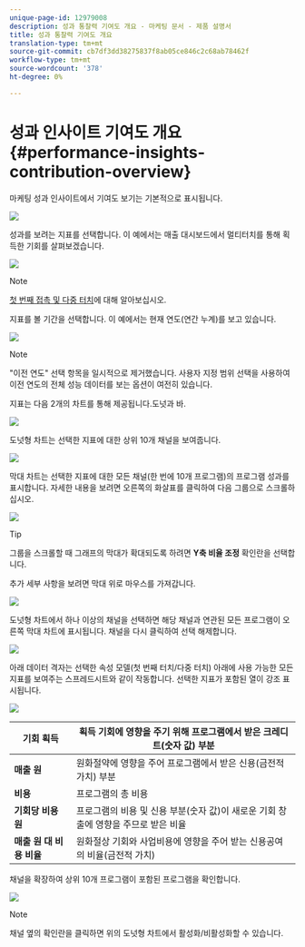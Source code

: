 ```yaml
---
unique-page-id: 12979008
description: 성과 통찰력 기여도 개요 - 마케팅 문서 - 제품 설명서
title: 성과 통찰력 기여도 개요
translation-type: tm+mt
source-git-commit: cb7df3dd38275837f8ab05ce846c2c68ab78462f
workflow-type: tm+mt
source-wordcount: '378'
ht-degree: 0%

---
```



# 성과 인사이트 기여도 개요 {#performance-insights-contribution-overview}

마케팅 성과 인사이트에서 기여도 보기는 기본적으로 표시됩니다.

![](assets/one-1.png)

성과를 보려는 지표를 선택합니다. 이 예에서는 매출 대시보드에서 멀티터치를 통해 획득한 기회를 살펴보겠습니다.

![](assets/2.png)

>[!NOTE]
>
>[첫 번째 접촉 및 다중 터치](/help/marketo/product-docs/reporting/revenue-cycle-analytics/revenue-tools/attribution/understanding-attribution.md)에 대해 알아보십시오.

지표를 볼 기간을 선택합니다. 이 예에서는 현재 연도(연간 누계)를 보고 있습니다.

![](assets/3-1.png)

>[!NOTE]
>
>&quot;이전 연도&quot; 선택 항목을 일시적으로 제거했습니다. 사용자 지정 범위 선택을 사용하여 이전 연도의 전체 성능 데이터를 보는 옵션이 여전히 있습니다.

지표는 다음 2개의 차트를 통해 제공됩니다.도넛과 바.

![](assets/four.png)

도넛형 차트는 선택한 지표에 대한 상위 10개 채널을 보여줍니다.

![](assets/5-1.png)

막대 차트는 선택한 지표에 대한 모든 채널(한 번에 10개 프로그램)의 프로그램 성과를 표시합니다. 자세한 내용을 보려면 오른쪽의 화살표를 클릭하여 다음 그룹으로 스크롤하십시오.

![](assets/six.png)

>[!TIP]
>
>그룹을 스크롤할 때 그래프의 막대가 확대되도록 하려면 **Y축 비율 조정** 확인란을 선택합니다.

추가 세부 사항을 보려면 막대 위로 마우스를 가져갑니다.

![](assets/seven.png)

도넛형 차트에서 하나 이상의 채널을 선택하면 해당 채널과 연관된 모든 프로그램이 오른쪽 막대 차트에 표시됩니다. 채널을 다시 클릭하여 선택 해제합니다.

![](assets/eight.png)

아래 데이터 격자는 선택한 속성 모델(첫 번째 터치/다중 터치) 아래에 사용 가능한 모든 지표를 보여주는 스프레드시트와 같이 작동합니다. 선택한 지표가 포함된 열이 강조 표시됩니다.

![](assets/9.png)

| **기회 획득** | 획득 기회에 영향을 주기 위해 프로그램에서 받은 크레디트(숫자 값) 부분 |
|---|---|
| **매출 원** | 원화절약에 영향을 주어 프로그램에서 받은 신용(금전적 가치) 부분 |
| **비용** | 프로그램의 총 비용 |
| **기회당 비용 원** | 프로그램의 비용 및 신용 부분(숫자 값)이 새로운 기회 창출에 영향을 주므로 받은 비율 |
| **매출 원 대 비용 비율** | 원화절상 기회와 사업비용에 영향을 주어 받는 신용공여의 비율(금전적 가치) |

채널을 확장하여 상위 10개 프로그램이 포함된 프로그램을 확인합니다.

![](assets/10.png)

>[!NOTE]
>
>채널 옆의 확인란을 클릭하면 위의 도넛형 차트에서 활성화/비활성화할 수 있습니다.
